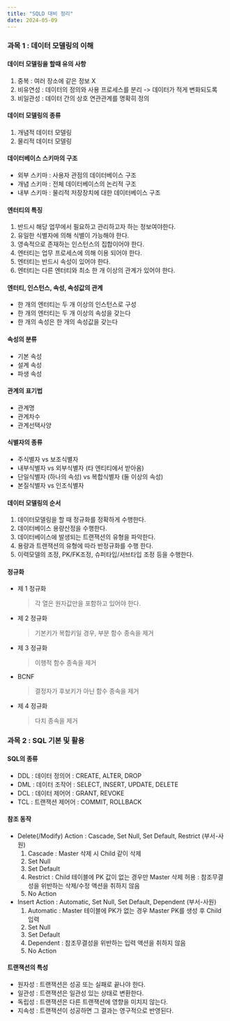 ```yaml
---
title: "SQLD 대비 정리"
date: 2024-05-09
---
```


### 과목 1 : 데이터 모델링의 이해
#### 데이터 모델링을 할때 유의 사항
1. 중복 : 여러 장소에 같은 정보 X
2. 비유연성 : 데이터의 정의와 사용 프로세스를 분리 -> 데이터가 적게 변화되도록
3. 비일관성 : 데이터 간의 상호 연관관계를 명확히 정의

#### 데이터 모델링의 종류
1. 개념적 데이터 모델링
2. 물리적 데이터 모델링

#### 데이터베이스 스키마의 구조
- 외부 스키마 : 사용자 관점의 데이터베이스 구조
- 개념 스키마 : 전체 데이터베이스의 논리적 구조
- 내부 스키마 : 물리적 저장장치에 대한 데이터베이스 구조

#### 엔터티의 특징
1. 반드시 해당 업무에서 필요하고 관리하고자 하는 정보여야한다.
2. 유일한 식별자에 의해 식별이 가능해야 한다.
3. 영속적으로 존재하는 인스턴스의 집합이어야 한다.
4. 엔터티는 업무 프로세스에 의해 이용 되어야 한다.
5. 엔터티는 반드시 속성이 있어야 한다.
6. 엔터티는 다른 엔터티와 최소 한 개 이상의 관계가 있어야 한다.

#### 엔터티, 인스턴스, 속성, 속성값의 관계
- 한 개의 엔터티는 두 개 이상의 인스턴스로 구성
- 한 개의 엔터티는 두 개 이상의 속성을 갖는다
- 한 개의 속성은 한 개의 속성값을 갖는다

#### 속성의 분류
- 기본 속성
- 설계 속성
- 파생 속성

#### 관계의 표기법
- 관계명
- 관계차수
- 관계선택사양

#### 식별자의 종류
- 주식별자 vs 보조식별자
- 내부식별자 vs 외부식별자 (타 엔티티에서 받아옴)
- 단일식별자 (하나의 속성) vs 복합식별자 (둘 이상의 속성)
- 본질식별자 vs 인조식별자

#### 데이터 모델링의 순서
1. 데이터모델링을 할 때 정규화를 정확하게 수행한다.
2. 데이터베이스 용량산정을 수행한다.
3. 데이터베이스에 발생되는 트랜잭션의 유형을 파악한다.
4. 용량과 트랜잭션의 유형에 따라 반정규화를 수행 한다.
5. 이력모델의 조정, PK/FK조정, 슈퍼타입/서브타입 조정 등을 수행한다.

#### 정규화
- 제 1 정규화
    > 각 열은 원자값만을 포함하고 있어야 한다.
- 제 2 정규화
    > 기본키가 복합키일 경우, 부분 함수 종속을 제거
- 제 3 정규화
    > 이행적 함수 종속을 제거
- BCNF
    > 결정자가 후보키가 아닌 함수 종속을 제거
- 제 4 정규화
    > 다치 종속을 제거

### 과목 2 : SQL 기본 및 활용

#### SQL의 종류
- DDL : 데이터 정의어 : CREATE, ALTER, DROP
- DML : 데이터 조작어 : SELECT, INSERT, UPDATE, DELETE
- DCL : 데이터 제어어 : GRANT, REVOKE
- TCL : 트랜잭션 제어어 : COMMIT, ROLLBACK

#### 참조 동작
- Delete(/Modify) Action : Cascade, Set Null, Set Default, Restrict (부서-사원)
    1. Cascade : Master 삭제 시 Child 같이 삭제
    2. Set Null
    3. Set Default
    4. Restrict : Child 테이블에 PK 값이 없는 경우만 Master 삭제 허용 : 참조무결성을 위반하는 삭제/수정 액션을 취하지 않음
    5. No Action
- Insert Action : Automatic, Set Null, Set Default, Dependent (부서-사원)
    1. Automatic : Master 테이블에 PK가 없는 경우 Master PK를 생성 후 Child 입력
    2. Set Null
    3. Set Default
    4. Dependent : 참조무결성을 위반하는 입력 액션을 취하지 않음
    5. No Action

#### 트랜잭션의 특성
- 원자성 : 트랜잭션은 성공 또는 실패로 끝나야 한다.
- 일관성 : 트랜잭션은 일관성 있는 상태로 변환한다.
- 독립성 : 트랜잭션은 다른 트랜잭션에 영향을 미치지 않는다.
- 지속성 : 트랜잭션이 성공하면 그 결과는 영구적으로 반영된다.
